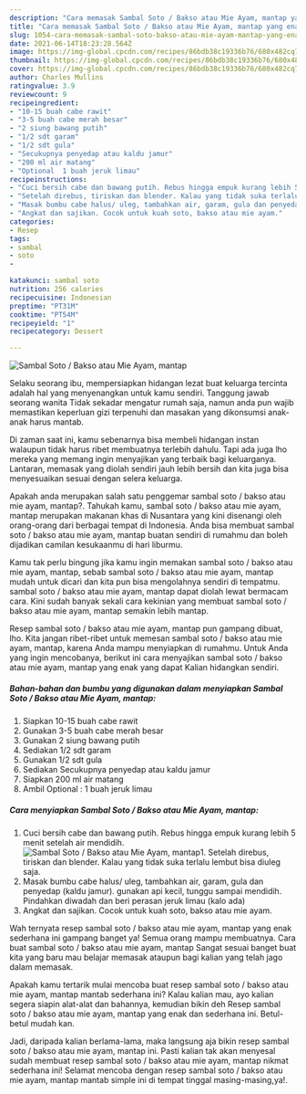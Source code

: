 ```yaml
---
description: "Cara memasak Sambal Soto / Bakso atau Mie Ayam, mantap yang enak dan Mudah Dibuat"
title: "Cara memasak Sambal Soto / Bakso atau Mie Ayam, mantap yang enak dan Mudah Dibuat"
slug: 1054-cara-memasak-sambal-soto-bakso-atau-mie-ayam-mantap-yang-enak-dan-mudah-dibuat
date: 2021-06-14T18:23:28.564Z
image: https://img-global.cpcdn.com/recipes/86bdb38c19336b76/680x482cq70/sambal-soto-bakso-atau-mie-ayam-mantap-foto-resep-utama.jpg
thumbnail: https://img-global.cpcdn.com/recipes/86bdb38c19336b76/680x482cq70/sambal-soto-bakso-atau-mie-ayam-mantap-foto-resep-utama.jpg
cover: https://img-global.cpcdn.com/recipes/86bdb38c19336b76/680x482cq70/sambal-soto-bakso-atau-mie-ayam-mantap-foto-resep-utama.jpg
author: Charles Mullins
ratingvalue: 3.9
reviewcount: 9
recipeingredient:
- "10-15 buah cabe rawit"
- "3-5 buah cabe merah besar"
- "2 siung bawang putih"
- "1/2 sdt garam"
- "1/2 sdt gula"
- "Secukupnya penyedap atau kaldu jamur"
- "200 ml air matang"
- "Optional  1 buah jeruk limau"
recipeinstructions:
- "Cuci bersih cabe dan bawang putih. Rebus hingga empuk kurang lebih 5 menit setelah air mendidih."
- "Setelah direbus, tiriskan dan blender. Kalau yang tidak suka terlalu lembut bisa diuleg saja."
- "Masak bumbu cabe halus/ uleg, tambahkan air, garam, gula dan penyedap (kaldu jamur). gunakan api kecil, tunggu sampai mendidih. Pindahkan diwadah dan beri perasan jeruk limau (kalo ada)"
- "Angkat dan sajikan. Cocok untuk kuah soto, bakso atau mie ayam."
categories:
- Resep
tags:
- sambal
- soto
- 

katakunci: sambal soto  
nutrition: 256 calories
recipecuisine: Indonesian
preptime: "PT31M"
cooktime: "PT54M"
recipeyield: "1"
recipecategory: Dessert

---
```



![Sambal Soto / Bakso atau Mie Ayam, mantap](https://img-global.cpcdn.com/recipes/86bdb38c19336b76/680x482cq70/sambal-soto-bakso-atau-mie-ayam-mantap-foto-resep-utama.jpg)

Selaku seorang ibu, mempersiapkan hidangan lezat buat keluarga tercinta adalah hal yang menyenangkan untuk kamu sendiri. Tanggung jawab seorang  wanita Tidak sekadar mengatur rumah saja, namun anda pun wajib memastikan keperluan gizi terpenuhi dan masakan yang dikonsumsi anak-anak harus mantab.

Di zaman  saat ini, kamu sebenarnya bisa membeli hidangan instan walaupun tidak harus ribet membuatnya terlebih dahulu. Tapi ada juga lho mereka yang memang ingin menyajikan yang terbaik bagi keluarganya. Lantaran, memasak yang diolah sendiri jauh lebih bersih dan kita juga bisa menyesuaikan sesuai dengan selera keluarga. 



Apakah anda merupakan salah satu penggemar sambal soto / bakso atau mie ayam, mantap?. Tahukah kamu, sambal soto / bakso atau mie ayam, mantap merupakan makanan khas di Nusantara yang kini disenangi oleh orang-orang dari berbagai tempat di Indonesia. Anda bisa membuat sambal soto / bakso atau mie ayam, mantap buatan sendiri di rumahmu dan boleh dijadikan camilan kesukaanmu di hari liburmu.

Kamu tak perlu bingung jika kamu ingin memakan sambal soto / bakso atau mie ayam, mantap, sebab sambal soto / bakso atau mie ayam, mantap mudah untuk dicari dan kita pun bisa mengolahnya sendiri di tempatmu. sambal soto / bakso atau mie ayam, mantap dapat diolah lewat bermacam cara. Kini sudah banyak sekali cara kekinian yang membuat sambal soto / bakso atau mie ayam, mantap semakin lebih mantap.

Resep sambal soto / bakso atau mie ayam, mantap pun gampang dibuat, lho. Kita jangan ribet-ribet untuk memesan sambal soto / bakso atau mie ayam, mantap, karena Anda mampu menyiapkan di rumahmu. Untuk Anda yang ingin mencobanya, berikut ini cara menyajikan sambal soto / bakso atau mie ayam, mantap yang enak yang dapat Kalian hidangkan sendiri.

<!--inarticleads1-->

##### Bahan-bahan dan bumbu yang digunakan dalam menyiapkan Sambal Soto / Bakso atau Mie Ayam, mantap:

1. Siapkan 10-15 buah cabe rawit
1. Gunakan 3-5 buah cabe merah besar
1. Gunakan 2 siung bawang putih
1. Sediakan 1/2 sdt garam
1. Gunakan 1/2 sdt gula
1. Sediakan Secukupnya penyedap atau kaldu jamur
1. Siapkan 200 ml air matang
1. Ambil Optional : 1 buah jeruk limau




<!--inarticleads2-->

##### Cara menyiapkan Sambal Soto / Bakso atau Mie Ayam, mantap:

1. Cuci bersih cabe dan bawang putih. Rebus hingga empuk kurang lebih 5 menit setelah air mendidih.
<img src="https://img-global.cpcdn.com/steps/488511fa060ece17/160x128cq70/sambal-soto-bakso-atau-mie-ayam-mantap-langkah-memasak-1-foto.jpg" alt="Sambal Soto / Bakso atau Mie Ayam, mantap">1. Setelah direbus, tiriskan dan blender. Kalau yang tidak suka terlalu lembut bisa diuleg saja.
1. Masak bumbu cabe halus/ uleg, tambahkan air, garam, gula dan penyedap (kaldu jamur). gunakan api kecil, tunggu sampai mendidih. Pindahkan diwadah dan beri perasan jeruk limau (kalo ada)
1. Angkat dan sajikan. Cocok untuk kuah soto, bakso atau mie ayam.




Wah ternyata resep sambal soto / bakso atau mie ayam, mantap yang enak sederhana ini gampang banget ya! Semua orang mampu membuatnya. Cara buat sambal soto / bakso atau mie ayam, mantap Sangat sesuai banget buat kita yang baru mau belajar memasak ataupun bagi kalian yang telah jago dalam memasak.

Apakah kamu tertarik mulai mencoba buat resep sambal soto / bakso atau mie ayam, mantap mantab sederhana ini? Kalau kalian mau, ayo kalian segera siapin alat-alat dan bahannya, kemudian bikin deh Resep sambal soto / bakso atau mie ayam, mantap yang enak dan sederhana ini. Betul-betul mudah kan. 

Jadi, daripada kalian berlama-lama, maka langsung aja bikin resep sambal soto / bakso atau mie ayam, mantap ini. Pasti kalian tak akan menyesal sudah membuat resep sambal soto / bakso atau mie ayam, mantap nikmat sederhana ini! Selamat mencoba dengan resep sambal soto / bakso atau mie ayam, mantap mantab simple ini di tempat tinggal masing-masing,ya!.

